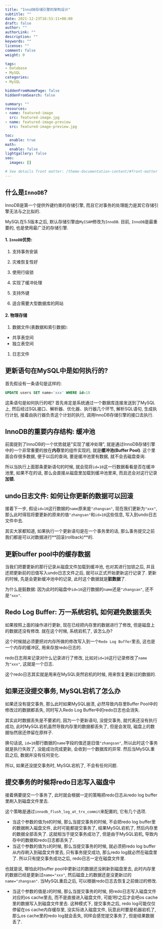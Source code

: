 ```yaml
---
title: "InnoDB存储引擎的架构设计"
subtitle: ""
date: 2021-12-23T16:53:11+08:00
draft: false
author: ""
authorLink: ""
description: ""
keywords: ""
license: ""
comment: false
weight: 0

tags:
- Database
- MySQL
categories:
- MySQL

hiddenFromHomePage: false
hiddenFromSearch: false

summary: ""
resources:
- name: featured-image
  src: featured-image.jpg
- name: featured-image-preview
  src: featured-image-preview.jpg

toc:
  enable: true
math:
  enable: false
lightgallery: false
seo:
  images: []

# See details front matter: /theme-documentation-content/#front-matter
---
```


<!--more-->



## 什么是`InnoDB`?

InnoDB是第一个提供外键约束的存储引擎, 而且它对事务的处理能力是其它存储引擎无法与之比拟的. 

MySQL在5.5版本之后, 默认存储引擎由`MyISAM`修改为`InnoDB`. 目前, `InnoDB`是最重要的, 也是使用最广泛的存储引擎. 



#### 1. `InnoDB`优势: 

1. 支持事务安装
2. 灾难恢复性好

1. 使用行级锁
2. 实现了缓冲处理

1. 支持外键
2. 适合需要大型数据库的网站



#### 2. 物理存储

1. 数据文件(表数据和索引数据): 

- 共享表空间
- 独立表空间

1. 日志文件



## 更新语句在MySQL中是如何执行的? 

首先假设有一条语句是这样的:

```sql
UPDATE users SET name='xxx' WHERE id=10
```

这条语句是如何执行的呢? 首先肯定是系统通过一个数据库连接发送到了MySQL上, 然后经过SQL接口、解析器、优化器、执行器几个环节, 解析SQL语句, 生成执行计划, 接着由执行器负责这个计划的执行, 调用InnoDB存储引擎的接口去执行. 



## InnoDB的重要内存结构: 缓冲池

前面提到了InnoDB的一个优势就是"实现了缓冲处理", 就是通过InnoDB存储引擎中的一个非常重要的放在**内存**里的组件实现的, 就是**缓冲池(Buffer Pool)**. 这个里面会存很多数据, 便于以后的查询, 要是缓冲池里有数据, 就不会去磁盘查询. 



所以当执行上面那条更新语句的时候, 就会现将`id=10`这一行数据看看是否在缓冲池里, 如果不在的话, 那么会直接从磁盘里加载到缓冲池里来, 而且还会对这行记录**加锁.** 



## undo日志文件: 如何让你更新的数据可以回滚

接着下一步, 假设`id=10`这行数据的`name`原来是`"zhangsan"`, 现在我们更新为`"xxx"`, 那么此时得现将要更新的原来的值`"zhangsan"`和`id=10`这些信息, 写入到undo日志文件中去. 



其实大家都知道, 如果执行一个更新语句是在一个事务里的话, 那么事务提交之前我们都是可以对数据进行**回滚(rollback)**的. 



## 更新buffer pool中的缓存数据

当我们把要更新的那行记录从磁盘文件加载到缓冲池, 也对其进行加锁之后, 并且还把更新前的旧值写入undo日志文件之后, 就可以正式开始更新这行记录了. 更新的时候, 先是会更新缓冲池中的记录, 此时这个数据就是**脏数据**了. 

为什么是脏数据: 因为此时的磁盘中`id=10`这行数据的`name`还是`"zhangsan"`, 还不是`"xxx"`. 



## Redo Log Buffer: 万一系统宕机, 如何避免数据丢失

如果按照上面的操作进行更新, 现在已经把内存里的数据进行了修改, 但是磁盘上的数据还没有修改. 就在这个时候, 系统宕机了, 该怎么办? 



这个时候就必须要把对内存所做的修改写入到一个`Redo Log Buffer`里去, 这也是一个内存的缓冲区, 用来存放redo日志的. 

redo日志用来记录对什么记录进行了修改, 比如对`id=10`这行记录修改了`name`为`"xxx"`, 这就是一个日志. 



这个redo日志其实就是用来在MySQL突然宕机的时候, 用来恢复更新过的数据的. 



## 如果还没提交事务, MySQL宕机了怎么办

如果还没有提交事务, 那么此时如果MySQL崩溃, 必然导致内存里Buffer Pool中的修改过的数据都丢失, 同时写入Redo Log Buffer中的redo日志也会消失. 



其实此时数据丢失是不要紧的, 因为一个更新语句, 没提交事务, 就代表还没有执行成功, 此时MySQL宕机虽然导致内存里的数据都丢失了, 但是会发现, 磁盘上的数据怡然居还停留在原样子. 



换句话说, `id=10`那行数据的`name`字段的值还是旧值`"zhangsan"`, 所以此时这个事务就是执行失败了, 没能成功完成更新, 会收到一个数据库的异常. 然后当MySQL重启之后, 数据并没有任何变化. 



所以, 如果还没提交事务时, MySQL宕机了, 不会有任何问题. 



## 提交事务的时候将redo日志写入磁盘中

接着俩要提交一个事务了, 此时就会根据一定的策略把redo日志从redo log buffer里刷入到磁盘文件里去. 



这个策略是通过`innodb_flush_log_at_trx_commit`来配置的, 它有几个选项. 

- 当这个参数的值为`0`的时候, 那么当提交事务的时候, 不会把redo log buffer里的数据刷入磁盘文件, 此时可能都提交事务了, 结果MySQL宕机了, 然后内存里的数据全部丢失了. 这就相当于提交事务成功了, 但是由于MySQL宕机, 导致内存中的数据和redo日志都丢失了. 
- 当这个参数的值为`1`的时候, 那么当提交事务的时候, 就必须把redo log buffer从内存刷入到磁盘文件里去, 只有事务提交成功, 那么redo log就必然在磁盘里了. 所以只有提交事务成功之后, redo日志一定在磁盘文件里. 

也就是说, 哪怕此时buffer pool中更新过的数据还没刷新到磁盘里去, 此时内存里的数据已经是更新过`name="xxx"`, 然后磁盘上的数据还是没更新过的`name="zhangsan"`. 当MySQL重启之后, 可以根据redo日志去恢复之前做过的修改. 

- 当这个参数的值是`2`的时候, 那么当提交事务的时候, 把redo日志写入磁盘文件对应的os cache里去, 而不是直接进入磁盘文件, 可能1秒之后才会吧os cache里的数据写入到磁盘文件里去. 这种模式下, 提交事务之后, redo log可能仅仅停留在os cache内存缓存里, 没实际进入磁盘文件, 玩意此时要是机器宕机了, 那么os cache里的redo log就会丢失, 同样会感觉提交事务了, 但是结果数据丢了. 
